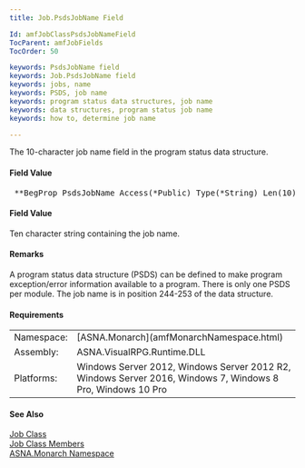 ```yaml
---
title: Job.PsdsJobName Field

Id: amfJobClassPsdsJobNameField
TocParent: amfJobFields
TocOrder: 50

keywords: PsdsJobName field
keywords: Job.PsdsJobName field
keywords: jobs, name
keywords: PSDS, job name
keywords: program status data structures, job name
keywords: data structures, program status job name
keywords: how to, determine job name

---
```


The 10-character job name field in the program status data structure.

#### Field Value
<pre class="prettyprint"> **BegProp PsdsJobName Access(*Public) Type(*String) Len(10)**       </pre>

#### Field Value
Ten character string containing the job name.

#### Remarks
A program status data structure (PSDS) can be defined to make program exception/error information available to a program. There is only one PSDS per module. The job name is in position 244-253 of the data structure.
<!-- start -->

#### Requirements
<table class="dttable" cellspacing="0" cellpadding="4" width="60%">
           <colgroup>
            <col width="15%" style="font-weight:bold" />
            <col width="85%" />
          </colgroup>
          <tr>
            <td>Namespace:</td>
            <td>[ASNA.Monarch](amfMonarchNamespace.html)</td>
          </tr>
          <tr>
            <td>Assembly:</td>
            <td>ASNA.VisualRPG.Runtime.DLL</td>
          </tr>
         <tr>
            <td>Platforms:</td>
            <td> Windows Server 2012, Windows Server 2012 R2, Windows Server 2016, Windows 7, Windows 8 Pro, Windows 10 Pro</td>
         </tr>
</table>

<!-- end -->

#### See Also
[Job Class](amfJobClass.html) <br /> [Job Class Members](amfJobMembers.html) <br /> [ASNA.Monarch Namespace](amfMonarchNamespace.html) 
